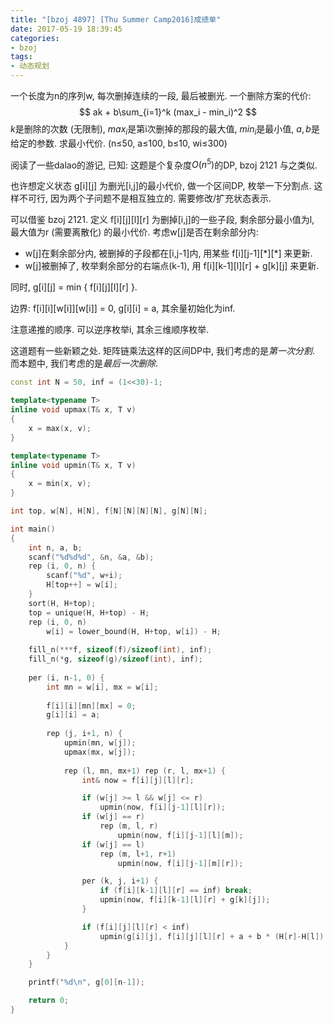```yaml
---
title: "[bzoj 4897] [Thu Summer Camp2016]成绩单"
date: 2017-05-19 18:39:45
categories:
- bzoj
tags:
- 动态规划
---
```

一个长度为n的序列w, 每次删掉连续的一段, 最后被删光. 一个删除方案的代价:
$$
ak + b\sum_{i=1}^k (max_i - min_i)^2
$$
$k$是删除的次数 (无限制), $max_i$是第i次删掉的那段的最大值, $min_i$是最小值, $a,b$是给定的参数. 求最小代价. (n&le;50, a&le;100, b&le;10, wi&le;300)
<!--more-->
阅读了一些dalao的游记, 已知: 这题是个复杂度$O(n^5)$的DP, bzoj 2121 与之类似.

也许想定义状态 g[i][j] 为删光[i,j]的最小代价, 做一个区间DP, 枚举一下分割点. 这样不可行, 因为两个子问题不是相互独立的. 需要修改/扩充状态表示.

可以借鉴 bzoj 2121. 定义 f[i][j][l][r] 为删掉[i,j]的一些子段, 剩余部分最小值为l, 最大值为r (需要离散化) 的最小代价. 考虑w[j]是否在剩余部分内:
- w[j]在剩余部分内, 被删掉的子段都在[i,j-1]内, 用某些 f[i][j-1][\*][\*] 来更新.
- w[j]被删掉了, 枚举剩余部分的右端点(k-1), 用 f[i][k-1][l][r] + g[k][j] 来更新.

同时, g[i][j] = min { f[i][j][l][r] }.

边界: f[i][i][w[i]][w[i]] = 0, g[i][i] = a, 其余量初始化为inf.

注意递推的顺序. 可以逆序枚举i, 其余三维顺序枚举.

这道题有一些新颖之处. 矩阵链乘法这样的区间DP中, 我们考虑的是*第一次分割*. 而本题中, 我们考虑的是*最后一次删除*.

```cpp
const int N = 50, inf = (1<<30)-1;

template<typename T>
inline void upmax(T& x, T v)
{
	x = max(x, v);
}

template<typename T>
inline void upmin(T& x, T v)
{
	x = min(x, v);
}

int top, w[N], H[N], f[N][N][N][N], g[N][N];

int main()
{
	int n, a, b;
	scanf("%d%d%d", &n, &a, &b);
	rep (i, 0, n) {
		scanf("%d", w+i);
		H[top++] = w[i];
	}
	sort(H, H+top);
	top = unique(H, H+top) - H;
	rep (i, 0, n)
		w[i] = lower_bound(H, H+top, w[i]) - H;
	
	fill_n(***f, sizeof(f)/sizeof(int), inf);
	fill_n(*g, sizeof(g)/sizeof(int), inf);
	
	per (i, n-1, 0) {
		int mn = w[i], mx = w[i];
		
		f[i][i][mn][mx] = 0;
		g[i][i] = a;
		
		rep (j, i+1, n) {
			upmin(mn, w[j]);
			upmax(mx, w[j]);
			
			rep (l, mn, mx+1) rep (r, l, mx+1) {
				int& now = f[i][j][l][r];

				if (w[j] >= l && w[j] <= r)
					upmin(now, f[i][j-1][l][r]);
				if (w[j] == r)
					rep (m, l, r)
						upmin(now, f[i][j-1][l][m]);
				if (w[j] == l)
					rep (m, l+1, r+1)
						upmin(now, f[i][j-1][m][r]);

				per (k, j, i+1) {
					if (f[i][k-1][l][r] == inf) break;
					upmin(now, f[i][k-1][l][r] + g[k][j]);
				}

				if (f[i][j][l][r] < inf)
					upmin(g[i][j], f[i][j][l][r] + a + b * (H[r]-H[l]) * (H[r]-H[l]));
			}
		}
	}

	printf("%d\n", g[0][n-1]);

	return 0;
}
```
